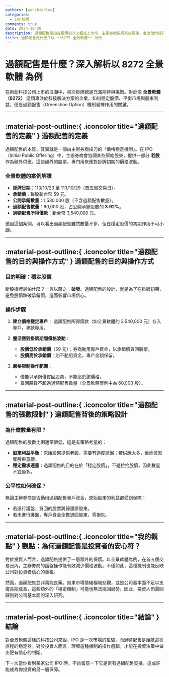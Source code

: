 ```yaml
---
authors: [wenchiehlee]
categories:
  - 分析投標
comments: true
date: 2024-10-20
description: 過額配售是指在股票初次上櫃或上市時，主辦券商協調某些股東，拿出他們持有的**老股**，額外提供市場承銷。這部分額外供應的股票用於穩定掛牌初期股價，因而稱為「過額配售」
title: 過額配售是什麼？以 **8272 全景軟體** 為例
---
```


# 過額配售是什麼？深入解析以 **8272 全景軟體** 為例

在新創科技公司上市的浪潮中，初次掛牌總是充滿期待與挑戰。對於像 **全景軟體（8272）** 這類專注於科技解決方案的企業，如何穩定股價、平衡市場與股東利益，便是過額配售（Greenshoe Option）機制發揮作用的關鍵。

---

## :material-post-outline:{ .iconcolor title="過額配售的定義" } 過額配售的定義

過額配售的本質，其實就是一個由主辦券商操刀的「價格穩定機制」。在 IPO（Initial Public Offering）中，主辦券商會協調某些原始股東，提供一部分 **老股** 作為額外供應。這些額外的股票，專門用來應對掛牌初期的價格波動。

### **全景軟體的案例解讀**
- **掛牌日期**：113/10/23 至 113/10/29（首五個交易日）。
- **承銷價**：每股新台幣 59 元。
- **公開承銷數量**：1,530,000 股（不含過額配售數量）。
- **過額配售數量**：60,000 股，占公開承銷股數的 **3.92%**。
- **過額配售所得價款**：新台幣 3,540,000 元。

透過這個案例，可以看出過額配售雖然數量不多，但在穩定股價的初期作用不可小覷。

---

## :material-post-outline:{ .iconcolor title="過額配售的目的與操作方式" } 過額配售的目的與操作方式

### **目的明確：穩定股價**
新股掛牌最怕什麼？一言以蔽之：**破發**。過額配售的設計，就是為了在掛牌初期，避免股價跌破承銷價，進而影響市場信心。

### **操作步驟**
1. **建立價格穩定專戶**：
   過額配售所得價款（如全景軟體的 3,540,000 元）存入專戶，專款專用。

2. **靈活應對掛牌期間價格波動**：
   - **股價低於承銷價**（59 元）：券商動用專戶資金，以承銷價買回股票。
   - **股價高於承銷價**：則不動用資金，專戶金額保留。

3. **嚴格限制操作範圍**：
   - 僅能以承銷價買回股票，不能高於該價格。
   - 買回股數不超過過額配售數量（全景軟體案例中為 60,000 股）。

---

## :material-post-outline:{ .iconcolor title="過額配售的張數限制" } 過額配售背後的策略設計

### **為什麼數量有限？**
過額配售的股數比例通常很低，這是有策略考量的：
- **股東利益平衡**：原始股東提供老股，需要有適度誘因；若供應太多，反而會影響股東意願。
- **穩定需求適量**：過額配售的目的在於「穩定股價」，不是拉抬股價，因此數量不宜過多。

### **公平性如何確保？**
無論主辦券商是否動用過額配售專戶資金，原始股東的利益都受到保障：
- 若進行護盤，買回的股票將歸還原股東。
- 若未進行護盤，專戶資金全數退回股東，零損失。

---

## :material-post-outline:{ .iconcolor title="我的觀點" } 觀點：為何過額配售是投資者的安心符？

對於投資人而言，過額配售提供了一層額外的保護。以全景軟體為例，在首五個交易日內，主辦券商的護盤操作能有效減少價格波動。不僅如此，這種機制也能反映公司對投資者信心的重視。

然而，過額配售並非萬能良藥。如果市場情緒極端悲觀，或是公司基本面不足以支撐長期成長，這些額外的「穩定機制」可能也無法挽回局勢。因此，投資人仍需回歸到對公司基本面的深入研究。

---

## :material-post-outline:{ .iconcolor title="結論" } 結論

對全景軟體這樣的科技公司來說，IPO 是一次市場的檢驗，而過額配售是護航這次旅程的穩定器。對於投資人而言，理解這種機制的操作邏輯，才能在投資決策中做出更有信心的判斷。

下一次當你看到某家公司 IPO 時，不妨留意一下它是否有過額配售安排，這或許能成為你投資的另一層保障。
